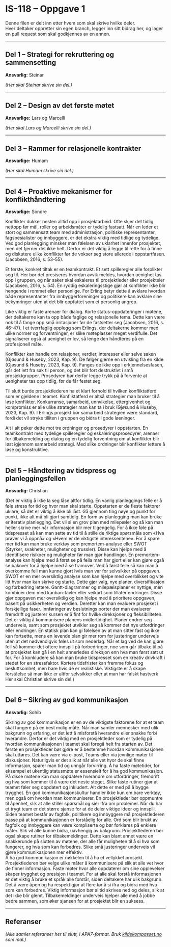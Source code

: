 # IS-118 – Oppgave 1

Denne filen er delt inn etter hvem som skal skrive hvilke deler.  
Hver deltaker oppretter sin egen branch, legger inn sitt bidrag her, og lager en pull request som skal godkjennes av en annen.  

---

## Del 1 – Strategi for rekruttering og sammensetting
**Ansvarlig:** Steinar  

*(Her skal Steinar skrive sin del.)*  

---

## Del 2 – Design av det første møtet
**Ansvarlige:** Lars og Marcelli  

*(Her skal Lars og Marcelli skrive sin del.)*  

---

## Del 3 – Rammer for relasjonelle kontrakter
**Ansvarlige:** Humam  

*(Her skal Humam skrive sin del.)*  

---

## Del 4 – Proaktive mekanismer for konflikthåndtering
**Ansvarlige:** Sondre 

Konflikter dukker nesten alltid opp i prosjektarbeid. Ofte skjer det tidlig, nettopp før mål, roller og arbeidsmåter er tydelig fastsatt. Når en leder et stort og sammensatt team med administrasjon, politiske representanter, fagspesialister og innbyggere, er det ekstra viktig med tidlige og tydelige. Ved god planlegging minsker man følelsen av uklarhet innenfor prosjektet, men det fjerner det ikke helt. Derfor er det viktig å legge til rette for å finne og diskutere ulike konflikter før de vokser seg store allerede i oppstartfasen. (Jacobsen, 2016, s. 53–55). 

Et første, konkret tiltak er en teamkontrakt. Et sett spilleregler alle forplikter seg til. Her bør det presiseres hvordan avvik meldes, hvordan uenighet tas opp i gruppen, og når saker skal eskaleres til prosjektleder eller prosjekteier (Jacobsen, 2016, s. 54). En ryddig eskaleringsstige gjør at konflikter ikke blir hengende i rommet eller personlige. For Erling betyr dette å avklare hvordan både representanter fra innbyggerforeninger og politikere kan avklare sine bekymringer uten at det blir oppfattet som et personlig angrep. 

Like viktig er faste arenaer for dialog. Korte status-oppdateringer i møtene, der deltakerne kan ta opp både faglige og relasjonelle tema. Dette kan være nok til å fange opp små irritasjoner før de fastsetter seg (Jacobsen, 2016, s. 46–47). I et tverrfaglig opplegg som Erlings, der deltakerne kommer med ulike normer og forventninger, er slike møteplasser meget verdifulle. Det signaliserer også at uenighet er lov, så lenge den håndteres på en profesjonell måte. 

Konflikter kan handle om relasjoner, verdier, interesser eller selve saken (Gjøsund & Huseby, 2023, Kap. 9). De følger gjerne en utvikling fra en kilde (Gjøsund & Huseby, 2023, Kap. 9). Fanges de ikke opp i erkjennelsesfasen, går det lett fra sak til person, og det blir fort destruktivt i små prosjektgrupper. Prosedyren bør derfor legge trykk på å forvente at uenigheter tas opp tidlig, før de får festet seg. 

Til slutt burde prosjektlederen ha et klart forhold til hvilken konfliktatferd som er gjeldene i teamet. Konfliktatferd er altså strategier man bruker til å løse konflikter. Konkurranse, samarbeid, unnvikelse, ettergivenhet og kompromiss er alle ulike strategier man kan ta i bruk (Gjøsund & Huseby, 2023, Kap. 9). I Erlings prosjekt bør samarbeid strategien være standard, fordi det vil stryke tilliten i gruppen og bidra til gode løsninger. 

Alt i alt peker dette mot tre ordninger og prosedyrer i oppstarten. En teamkontrakt med tydelige spilleregler og eskaleringsprosedyrer, arenaer for tilbakemelding og dialog og en tydelig forventning om at konflikter blir løst igjennom samarbeid strategi. Med slike ordninger blir konflikter lettere å løse og konstruktive.  

---

## Del 5 – Håndtering av tidspress og planleggingsfellen
**Ansvarlig:** Christian  

(Det er viktig å ikke la seg låse altfor tidlig. En vanlig planleggings felle er å føle stress for tid og hvor man skal starte. Oppstarten er de fleste faktorer uklare, så det er viktig å ikke bli låst. Gå gjennom ting nøye og  punkt for punkt, ikke alt må bli gjort samtidig. En form av planlegging man kan bruke er iterativ planlegging. Det vil si en grov plan med milepæler og så kan man heller skrive mer når informasjon blir mer tilgengelig. For å ikke føle på tidspresset så kan man sette av tid til å stille de riktige spørsmåla som «Hva prøver vi å oppnå» og «Hvem er de viktigste interessentene». 
For å spare mer tid kan man bruke verktøy som premortem-analyse eller SWOT (Styrker, svakheter, muligheter og trussler). Disse kan hjelpe med å identifisere risikoer og muligheter før man gjør handlinger. En premortem-analyse kan hjelpe med å først se på feila man har gjort eller kan gjøre også se bakover for å hjelpe med å se framover. Ved å først feile så kan man å overkomme feil man kunne gjort hvis man var for selvsikker på oppgaven. SWOT er en mer oversiktlig analyse som kan hjelpe med overblikket og vite litt hvor man kan skrive og starte. Dette gjør valg, nye planer, diversifikasjon og forbedring lettere. 
Gantt-diagrammer og milepælsplaner er nyttige, men kombiner dem med kanban-tavler eller veikart som tillater endringer. Disse gjør oppgaven mer oversiktlig og kan hjelpe med å prioritere oppgaven, basert på usikkerheten og verdien. Deretter kan man evaluere prosjeket i forskjellige faser. Innføringer av beslutnings porter der man evaluerer fremdrift og justerer kursen er å fint for hvilke direksjoner og fleksibiliteten. 
Det er viktig å kommunisere planens midlertidighet. Planer endrer seg underveis, samt som prosjektet utvikler seg så kommer det nye utfordringer eller endringer. En statisk plan kan gi følelsen av at man sitter fast og ikke kan fortsette, mens en levende plan gir mer rom for justeringer underveis uten at det nødvendigvis føles ut som nederlag. Når et lag ved de kan gjøre feil så kommer det oftere innspill på forbedringer, noe som går tilbake til på at prosjektet kan gå i en helt annerledes direksjon enn hva man først satt ut for. 
For å konkludere så kan man bruke tidspresset som en kreativ drivkraft i stedet for en stressfaktor. Kortere tidsfrister kan fremme fokus og besluttsomhet, men bare hvis de er realistiske. Viktigste er å skape forståelse så man ikke er altfor selvsikker eller at man har falskt hastverk
Her skal Christian skrive sin del.) 

---

## Del 6 – Sikring av god kommunikasjon
**Ansvarlig:** Sohib  

Sikring av god kommunikasjon er en av de viktigste faktorene for at et team skal fungere på en best mulig måte. Når man samler mennesker med ulik bakgrunn og erfaring, er det lett å misforstå hverandre eller snakke forbi hverandre. Derfor er det viktig med en prosjektleder som er tydelig på hvordan kommunikasjonen i teamet skal foregå helt fra starten av. Det første en prosjektleder bør gjøre er å bestemme hvordan kommunikasjonen skal utføres. Det kan være via e-post, Teams eller via jevnlige møter til diskusjoner. Naturligvis er det slik at når alle vet hvor de skal finne informasjon, sparer man tid og unngår forvirring. 
Å ha faste møtetider, for eksempel et ukentlig statusmøte er essensielt for å ha god kommunikasjon. På disse møtene kan man oppdatere hverandre om utfordringer, fremdrift og hva som kommer til å være det neste steget. Slike faste rutiner gjør at teamet føler seg oppdatert og inkludert. Alt dette er med på å bygge trygghet. En god kommunikasjonskultur handler ikke kun om bare verktøy, men også om hvordan man kommuniserer. En prosjektleder bør oppmuntre til åpenhet, slik at alle stiller spørsmål og sier ifra om problemer. Når du har et trygt team er det større sjanse for at de deler viktige ideer og innspill. 
Siden teamet består av fagfolk, politikere og innbyggere må prosjektlederen passe på at kommunikasjonen er forståelig for alle. Ord som blir brukt av fagfolk og innbyggere kan være kompliserte og bør forklares på enklere måter. Slik vil alle kunne bidra, uavhengig av bakgrunn. Prosjektlederen bør også skape rutiner for tilbakemeldinger. Dette kan blant annet være en snakkerunde på slutten av møtene, der alle får muligheten til å si hva som fungerer, og hva som kan forbedres. Slike små justeringer underveis vil gjøre kommunikasjonen mer effektiv.  
Å ha god kommunikasjon er nøkkelen til å ha et vellykket prosjekt. Prosjektlederen bør velge ulike måter å kommunisere på slik at alle vet hvor de finner informasjon. Faste møter hvor alle oppdaterer om sine opplevelser skaper trygghet og presisjon i teamet. For at alle skal forstå informasjonen er det viktig å bruke et språk alle forstår, siden deltakere har ulik bakgrunn. Det å være åpen og ha respekt gjør at flere tør å si ifra og bidra med hva som kan forbedres. Viktig informasjon bør alltid skrives ned og deles, slik at det ikke blir glemt. Tilbakemeldinger underveis hjelper alle med å jobbe bedre sammen, som øker sjansen for at prosjektet blir en suksess. 


---

## Referanser
*(Alle samler referanser her til slutt, i APA7-format. Bruk [kildekompasset.no](https://kildekompasset.no) som mal.)*
